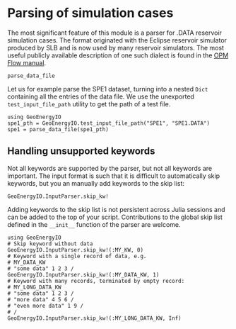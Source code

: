 
# Parsing of simulation cases

The most significant feature of this module is a parser for .DATA reservoir
simulation cases. The format originated with the Eclipse reservoir simulator
produced by SLB and is now used by many reservoir simulators. The most useful
publicly available description of one such dialect is found in the [OPM Flow
manual](https://opm-project.org/?page_id=955).

```@docs
parse_data_file
```

Let us for example parse the SPE1 dataset, turning into a nested `Dict` containing all the entries of the data file. We use the unexported `test_input_file_path` utility to get the path of a test file.

```@example
using GeoEnergyIO
spe1_pth = GeoEnergyIO.test_input_file_path("SPE1", "SPE1.DATA")
spe1 = parse_data_file(spe1_pth)
```

## Handling unsupported keywords

Not all keywords are supported by the parser, but not all keywords are important. The input format is such that it is difficult to automatically skip keywords, but you an manually add keywords to the skip list:

```@docs
GeoEnergyIO.InputParser.skip_kw!
```

Adding keywords to the skip list is not persistent across Julia sessions and can be added to the top of your script. Contributions to the global skip list defined in the `__init__` function of the parser are welcome.

```@example
using GeoEnergyIO
# Skip keyword without data
GeoEnergyIO.InputParser.skip_kw!(:MY_KW, 0)
# Keyword with a single record of data, e.g.
# MY_DATA_KW
# "some data" 1 2 3 /
GeoEnergyIO.InputParser.skip_kw!(:MY_DATA_KW, 1)
# Keyword with many records, terminated by empty record:
# MY_LONG_DATA_KW
# "some data" 1 2 3 /
# "more data" 4 5 6 /
# "even more data" 1 9 /
# /
GeoEnergyIO.InputParser.skip_kw!(:MY_LONG_DATA_KW, Inf)
```
